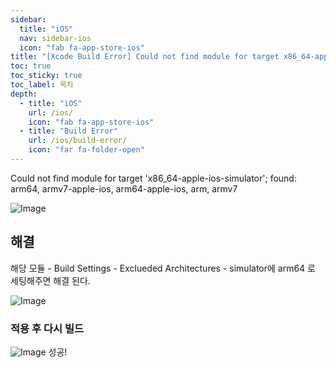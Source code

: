 ```yaml
---
sidebar:
  title: "iOS"
  nav: sidebar-ios
  icon: "fab fa-app-store-ios"
title: "[Xcode Build Error] Could not find module for target x86_64-apple-ios-simulator"
toc: true
toc_sticky: true
toc_label: 목차
depth: 
  - title: "iOS"
    url: /ios/
    icon: "fab fa-app-store-ios"
  - title: "Build Error"
    url: /ios/build-error/
    icon: "far fa-folder-open"
---
```

Could not find module for target 'x86_64-apple-ios-simulator'; found: arm64, armv7-apple-ios, arm64-apple-ios, arm, armv7

![Image](https://drive.google.com/uc?export=view&id=1iZLJnFW-_V-TOCx4fwrFP3yQzJ_McebF)

## 해결
해당 모듈 - Build Settings - Exclueded Architectures - simulator에 arm64 로 세팅해주면 해결 된다.

![Image](https://drive.google.com/uc?export=view&id=1oGNhXAruLvcKy29j_gxOf8a98n4fFXcc)

### 적용 후 다시 빌드
![Image](https://drive.google.com/uc?export=view&id=1i-J-7IyDUT25NOu5oFdq6mzbKBEG-0_d)
성공!
